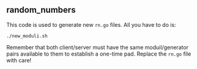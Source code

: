 ## random_numbers
This code is used to generate new `rn.go` files. All you have to do is:
```
./new_moduli.sh
```

Remember that both client/server must have the same moduil/generator
pairs available to them to establish a one-time pad. Replace the `rn.go` file 
with care!
